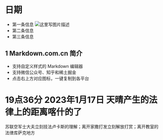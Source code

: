 
# 日期

- 第一条信息 ![这里写图片描述](https://www.nginx.cn/wp-content/uploads/2020/03/qrcode_for_gh_82cf87d482f0_258.jpg)
- 第二条信息
- 第三条信息   
 
## 1 Markdown.com.cn 简介

- 支持自定义样式的 Markdown 编辑器
- 支持微信公众号、知乎和稀土掘金
- 点击右上方对应图标，一键复制到各平台  
 # 19点36分 2023年1月17日 天晴产生的法律上的距离喀什的了 
 苏联空军士大夫立刻技法卢卡斯的理解；离开家撒打发立刻解放打赏；离开教室的法律库萨克地方
